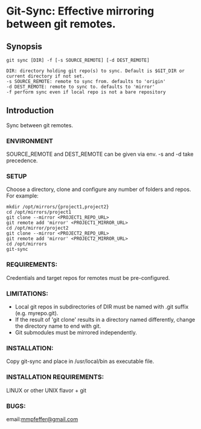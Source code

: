 # Git-Sync: Effective mirroring between git remotes.

## Synopsis
```
git sync [DIR] -f [-s SOURCE_REMOTE] [-d DEST_REMOTE]

DIR: directory holding git repo(s) to sync. Default is $GIT_DIR or current directory if not set.
-s SOURCE_REMOTE: remote to sync from. defaults to 'origin'
-d DEST_REMOTE: remote to sync to. defaults to 'mirror'
-f perform sync even if local repo is not a bare repository

```

## Introduction
Sync between git remotes.

### ENVIRONMENT
SOURCE_REMOTE and DEST_REMOTE can be given via env. -s and -d take precedence.

### SETUP
Choose a directory, clone and configure any number of folders and repos. For example:
```
mkdir /opt/mirrors/{project1,project2}
cd /opt/mirrors/project1
git clone --mirror <PROJECT1_REPO_URL>
git remote add 'mirror' <PROJECT1_MIRROR_URL>
cd /opt/mirror/project2
git clone --mirror <PROJECT2_REPO_URL>
git remote add 'mirror' <PROJECT2_MIRROR_URL>
cd /opt/mirrors
git-sync
```

### REQUIREMENTS:
Credentials and target repos for remotes must be pre-configured.

### LIMITATIONS:
- Local git repos in subdirectories of DIR must be named with .git suffix (e.g. myrepo.git).
- If the result of 'git clone' results in a directory named differently, change the directory
name to end with git.
- Git submodules must be mirrored independently.

### INSTALLATION:
Copy git-sync and place in /usr/local/bin as executable file.

### INSTALLATION REQUIREMENTS:
LINUX or other UNIX flavor + git

### BUGS:
email:mmpfeffer@gmail.com
